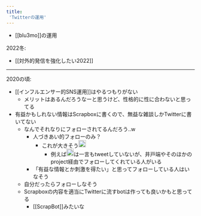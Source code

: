 ```yaml
---
title:
 'Twitterの運用'
---
```


- [[blu3mo]]の運用

2022冬:
- [[対外的発信を強化したい2022]]

---
2020の頃:
- [[インフルエンサー的SNS運用]]はやるつもりがない
    - メリットはあるんだろうなーと思うけど、性格的に性に合わないと思ってる
- 有益かもしれない情報はScrapboxに書くので、無益な雑談しかTwitterに書いてない
    - なんでそれなりにフォローされてるんだろう..w
        - 人づきあい的フォローのみ？
            - これが大きそう<img src='https://scrapbox.io/api/pages/blu3mo-public/takker/icon' alt='takker.icon' height="19.5"/>
                - 例えば<img src='https://scrapbox.io/api/pages/blu3mo-public/takker/icon' alt='takker.icon' height="19.5"/>は一言もtweetしていないが、井戸端やそのほかのproject経由でフォローしてくれている人がいる
        - 「有益な情報とか刺激を得たい」と思ってフォローしている人はいなそう
    - 自分だったらフォローしなそう
    - Scrapboxの内容を適当にTwitterに流すbotは作っても良いかもと思ってる
        - [[ScrapBot]]みたいな
